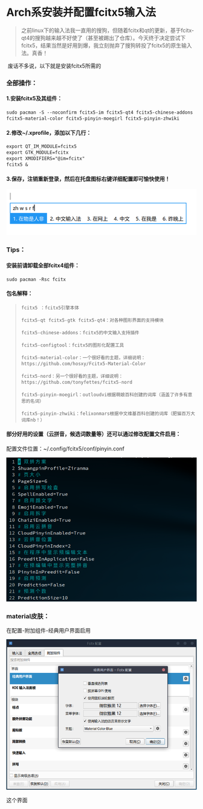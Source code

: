 # Arch系安装并配置fcitx5输入法

> ​		之前linux下的输入法我一直用的搜狗，但随着fcitx和qt的更新，基于fcitx-qt4的搜狗越来越不好使了（甚至被踢出了仓库）。今天终于决定尝试下fcitx5，结果当然是好用到爆，我立刻抛弃了搜狗转投了fcitx5的原生输入法。真香！

​		废话不多说，以下就是安装fcitx5所需的
### 全部操作：

#### 1.安装fcitx5及其组件：

```shell
sudo pacman -S --noconfirm fcitx5-im fcitx5-qt4 fcitx5-chinese-addons fcitx5-material-color fcitx5-pinyin-moegirl fcitx5-pinyin-zhwiki
```

#### 2.修改~/.xprofile，添加以下几行：

```shell
export QT_IM_MODULE=fcitx5
export GTK_MODULE=fcitx
export XMODIFIERS="@im=fcitx"
fcitx5 &
```

#### 3.保存，注销重新登录，然后在托盘图标右键详细配置即可愉快使用！

![](/pic/2.1.png)



### Tips：

#### 安装前请卸载全部fcitx4组件：

```shell
sudo pacman -Rsc fcitx
```

#### 包名解释：

> ```
> fcitx5 ：fcitx5引擎本体
> 
> fcitx5-qt fcitx5-gtk fcitx5-qt4：对各种图形界面的支持模块
> 
> fcitx5-chinese-addons：fcitx5的中文输入支持插件
> 
> fcitx5-configtool：fcitx5的图形化配置工具
> 
> fcitx5-material-color：一个很好看的主题，详细说明：https://github.com/hosxy/Fcitx5-Material-Color
>
> fcitx5-nord：另一个很好看的主题，详细说明：https://github.com/tonyfettes/fcitx5-nord
> 
> fcitx5-pinyin-moegirl：outloudvi根据萌娘百科创建的词库（涵盖了许多有意思的名词）
> 
> fcitx5-pinyin-zhwiki：felixonmars根据中文维基百科创建的词库（肥猫百万大词库nb！）
> ```

#### 部分好用的设置（云拼音，候选词数量等）还可以通过修改配置文件启用：

配置文件位置：~/.config/fcitx5/conf/pinyin.conf 

![](/pic/2.2.png)

### material皮肤：

在配置-附加组件-经典用户界面启用

![](/pic/2.3.png)


这个界面